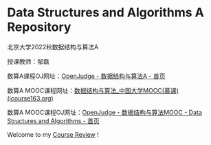 # Data Structures and Algorithms A Repository

北京大学2022秋数据结构与算法A

授课教师：邹磊

数算A课程OJ网址：[OpenJudge - 数据结构与算法A - 首页](http://dsa.openjudge.cn/)

数算A MOOC课程网址：[数据结构与算法_中国大学MOOC(慕课) (icourse163.org)](https://www.icourse163.org/learn/PKU-1002534001?tid=1467144741#/learn/content)

数算A MOOC课程OJ网址：[OpenJudge - 数据结构与算法MOOC - Data Structures and Algorithms - 首页](http://dsalgo.openjudge.cn/)

Welcome to my [Course Review](https://www.lyt0112.com/blog/course_review-zh) !
